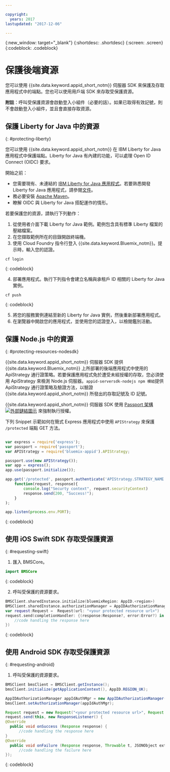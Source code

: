 ```yaml
---

copyright:
  years: 2017
lastupdated: "2017-12-06"

---
```

{:new_window: target="_blank"}
{:shortdesc: .shortdesc}
{:screen: .screen}
{:codeblock: .codeblock}


# 保護後端資源

您可以使用 {{site.data.keyword.appid_short_notm}} 伺服器 SDK 來保護及存取應用程式中的端點。您也可以使用用戶端 SDK 來存取受保護資源。

**附註**：呼叫受保護資源會啟動登入小組件（必要的話）。如果已取得有效記號，則不會啟動登入小組件，並且會直接存取資源。

## 保護 Liberty for Java 中的資源
{: #protecting-liberty}

您可以使用 {{site.data.keyword.appid_short_notm}} 在 IBM Liberty for Java 應用程式中保護端點。Liberty for Java 有內建的功能，可以處理 Open ID Connect (OIDC) 要求。

開始之前：
* 您需要現有、未連結的 [IBM Liberty for Java 應用程式](https://console.bluemix.net/catalog/starters/liberty-for-java)。若要熟悉開發 Liberty for Java 應用程式，請參閱[文件](/docs/runtimes/liberty/index.html)。
* 務必要安裝 [Apache Maven](https://maven.apache.org/download.cgi)。
* 瞭解 OIDC 與 Liberty for Java 搭配運作的情形。

若要保護您的資源，請執行下列動作：

1. 從使用者介面下載 Liberty for Java 範例。範例包含具有標準 Liberty 檔案的壓縮檔案。
2. 在您擷取範例所在的目錄開啟終端機。
3. 使用 Cloud Foundry 指令行登入 {{site.data.keyword.Bluemix_notm}}。提示時，輸入您的認證。

  ```
  cf login
  ```
  {: codeblock}

4. 部署應用程式。執行下列指令會建立名稱與承租戶 ID 相關的 Liberty for Java 實例。

  ```
  cf push
  ```
  {: codeblock}

5. 將您的服務實例連結至新的 Liberty for Java 實例，然後重新部署應用程式。
6. 在瀏覽器中開啟您的應用程式，並使用您的認證登入，以檢閱鑑別活動。

## 保護 Node.js 中的資源
{: #protecting-resources-nodesdk}

{{site.data.keyword.appid_short_notm}} 伺服器 SDK 提供 {{site.data.keyword.Bluemix_notm}} 上所部署的後端應用程式中使用的 ApiStrategy 通行證策略。若要保護應用程式免於遭受未經授權的存取，您必須使用 ApiStrategy 來檢測 Node.js 伺服器。`appid-serversdk-nodejs npm 模組`提供 ApiStrategy 通行證策略及驗證方法，以驗證 {{site.data.keyword.appid_short_notm}} 所發出的存取記號及 ID 記號。

{{site.data.keyword.appid_short_notm}} 伺服器 SDK 使用 <a href="http://passportjs.org/" target="_blank">Passport 架構 <img src="../../icons/launch-glyph.svg" alt="外部鏈結圖示"></a> 來強制執行授權。

下列 Snippet 示範如何在簡式 Express 應用程式中使用 `APIStrategy` 來保護 `/protected` 端點 GET 方法。

  ```JavaScript

var express = require('express');
  var passport = require('passport');
  var APIStrategy = require('bluemix-appid').APIStrategy;

  passport.use(new APIStrategy());
  var app = express();
  app.use(passport.initialize());

  app.get('/protected', passport.authenticate('APIStrategy.STRATEGY_NAME', {session: false }),
      function(request, response){
          console.log("Securty context", request.securityContext)    
          response.send(200, "Success!");
      }
  );

  app.listen(process.env.PORT);
```
  {: codeblock}


## 使用 iOS Swift SDK 存取受保護資源
{: #requesting-swift}

1. 匯入 BMSCore。

  ```swift
  import BMSCore
  ```
  {: codeblock}

2. 呼叫受保護的資源要求。

  ```swift
  BMSClient.sharedInstance.initialize(bluemixRegion: AppID.<region>)
  BMSClient.sharedInstance.authorizationManager = AppIDAuthorizationManager(appid:AppID.sharedInstance)
  var request:Request =  Request(url: "<your protected resource url>")
  request.send(completionHandler: {(response:Response?, error:Error?) in
      //code handling the response here
  })
  ```
  {: codeblock}


## 使用 Android SDK 存取受保護資源
{: #requesting-android}

1. 呼叫受保護的資源要求。

  ```java
  BMSClient bmsClient = BMSClient.getInstance();
  bmsClient.initialize(getApplicationContext(), AppID.REGION_UK);

  AppIDAuthorizationManager appIdAuthMgr = new AppIDAuthorizationManager(AppID.getInstance())
  bmsClient.setAuthorizationManager(appIdAuthMgr);

  Request request = new Request("<your protected resource url>", Request.GET);
  request.send(this, new ResponseListener() {
  @Override
	public void onSuccess (Response response) {
		//code handling the response here
  }
  @Override
	public void onFailure (Response response, Throwable t, JSONObject extendedInfo) {
		//code handling the failure here
  });
  ```
  {: codeblock}
